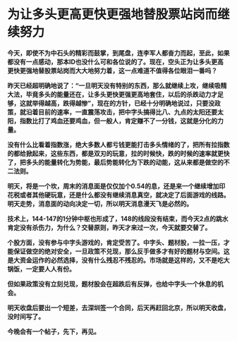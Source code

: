 为让多头更高更快更强地替股票站岗而继续努力
====

			

**今天，即使不为中石头的精彩而鼓掌，到尾盘，连李军人都奋力而起，至此，如果都没有一点感动，那本ID也没什么可和各位说的了。现在，空头正为让多头更高更快更强地替股票站岗而大大地努力着，这一点难道不值得各位眼泪一番吗？**

**昨天已经超明确地说了：“一旦明天没有特别的东西，那么就继续上攻，继续吸精大法，毕竟多头的能量还在，让多头更快更强更高地套住，以后的杀跌动力才足够，这就举得越高，跌得越惨”，现在的方针，已经十分明确地说过，只要没政策，就沿着目前的速率，一直震荡攻击，把中字头搞得比八、九点的太阳还要太阳，指数比打了鸡血还要鸡血，但一般人，肯定赚不了一分钱，这就是分化的力量。**

**没有什么比看着指数涨，绝大多数人都亏钱更能打击多头情绪的了，把所有拉指数的都给掀起来，这些东西，都是双刃的玩意，拉的时候快，跌的时候的速率就更快了，把多头的能量转化为势能，最后势能转化为下跌的动能，这从来都是做空的不二法则。**

**明天，将是一个坎，周末的消息面是仅仅加个0.54的息，还是来一个继续增加印花税或者其他硬玩意，还是什么都没有继续消息真空，就决定了后面游戏的线路。明天走势，消息面的动向决定一切，所以明天消息漫天飞是必然的。**

**技术上，144-147的1分钟中枢也形成了，148的线段没有结束，而今天2点的跳水肯定没有杀伤力，为什么？交替原则，昨天才来过一次，今天就要交替了。**

**个股方面，没有参与中字头游戏的，肯定受苦了。中字头、题材股，一拉一压，才能保证做空的绝对安全，一旦政策不兑现，那么反手做多才有好的题材与空间。这是大资金运作的必然选择，没有什么残忍不残忍的。市场就是这样的，又不是吃大锅饭，一定要人人有份。**

**但如果政策没有立刻兑现，题材股会在超跌后有反弹，也给中字头一个休息的机会。**

**明天收盘后要出一个短差，去深圳签一个合同，后天再赶回北京，所以明天收盘，没时间写了。**

**今晚会有一个帖子，先下，再见。**

